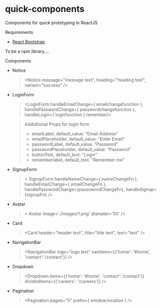 # quick-components
Components for quick prototyping in ReactJS

Requirements
* [React Bootstrap](https://github.com/react-bootstrap/react-bootstrap)

To be a npm library....

Components
* Notice
  > <Notice message="message text", heading="heading text", variant="success" />

* LoginForm
  > <LoginForm handleEmailChange={ emailchangefunction }, handlePasswordChange={ passwordchangefunction }, handleLogin={ loginfunction } remember/>
  
    > Addidtional Props for login form
    > * emailLabel, default_value: "Email Address"
    > * emailPlaceholder, default_value: "Enter Email"
    > * passwordLabel, default_value: "Password"
    > * passwordPlaceholder, default_value: "Password"
    >* buttonText, default_text: "Login"
    >* rememberlabel, default_text: "Remember me"
 
* SignupForm
  > < SignupForm handleNameChange={ nameChangeFn }, handleEmailChange={ emailChangeFn }, handlePasswordChange={passowordChangeFn}, handleSignup={signupFn} /> 
  
* Avatar
  > < Avatar image='./images/1.png' diamater='50' /> 
* Card
  > <Card header="header text", title="title text", text="text" /> 

* NavigationBar
  > <NavigationBar logo="logo text" navItems={{'home': '#home', 'contact':'/contact'}} />
  
* Dropdown
  > <Dropdown items={{'home': '#home', 'contact':'/contact'}} dividedItems={{'careers': '/careers'}} />
  
* Pagination
  > <Pagination pages="5" prefix={ window.location } />
